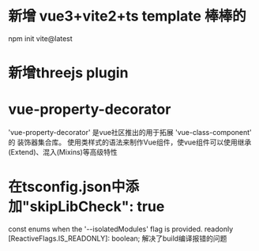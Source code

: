 # 新增 vue3+vite2+ts template 棒棒的

npm init vite@latest

# 新增threejs plugin

# vue-property-decorator

'vue-property-decorator' 是vue社区推出的用于拓展 'vue-class-component' 的 装饰器集合库。
使用类样式的语法来制作Vue组件，使vue组件可以使用继承(Extend)、混入(Mixins)等高级特性

# 在tsconfig.json中添加"skipLibCheck": true

const enums when the '--isolatedModules' flag is provided.
readonly [ReactiveFlags.IS_READONLY]: boolean;
解决了build编译报错的问题
